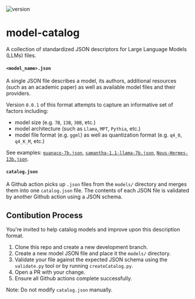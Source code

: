 ![version](https://img.shields.io/badge/version-0.0.1-blue)

# model-catalog

A collection of standardized JSON descriptors for Large Language Models (LLMs) files.

#### `<model_name>.json`

A single JSON file describes a model, its authors, additional resources (such as an academic paper) as well as available model files and their providers.

Version `0.0.1` of this format attempts to capture an informative set of factors including:
- model size (e.g. `7B`, `13B`, `30B`, etc.)
- model architecture (such as `Llama`, `MPT`, `Pythia`, etc.)
- model file format (e.g. `ggml`) as well as quantization format (e.g. `q4_0`, `q4_K_M`, etc.)

See examples: [`guanaco-7b.json`](models/guanaco-7b.json), [`samantha-1.1-llama-7b.json`](models/samantha-1.1-llama-7b.json), [`Nous-Hermes-13b.json`](models/Nous-Hermes-13b.json).

#### `catalog.json`

A Github action picks up `.json` files from the `models/` directory and merges them into one `catalog.json` file.
The contents of each JSON file is validated by another Github action using a JSON schema.

## Contibution Process

You're invited to help catalog models and improve upon this description format.

1. Clone this repo and create a new development branch.
2. Create a new model JSON file and place it the `models/` directory.
3. Validate your file against the expected JSON schema using the `validate.py` tool or by running `createCatalog.py`.
4. Open a PR with your change.
5. Ensure all Github actions complete successfully.

Note: Do not modify `catalog.json` manually.
